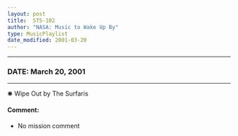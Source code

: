 ```yaml
---
layout: post
title:  STS-102
author: "NASA: Music to Wake Up By"
type: MusicPlaylist
date_modified: 2001-03-20
---
```


----
### DATE: March 20, 2001
----
✺ Wipe Out by The Surfaris

#### Comment:
* No mission comment
